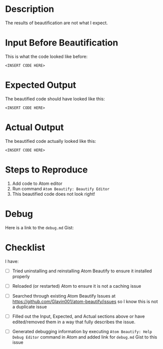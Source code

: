 # Description

The results of beautification are not what I expect.

# Input Before Beautification

This is what the code looked like before:

```
<INSERT CODE HERE>
```

# Expected Output

The beautified code should have looked like this:

```
<INSERT CODE HERE>
```

# Actual Output

The beautified code actually looked like this:

```
<INSERT CODE HERE>
```


# Steps to Reproduce

1. Add code to Atom editor
2. Run command `Atom Beautify: Beautify Editor`
3. This beautified code does not look right!

# Debug

Here is a link to the `debug.md` Gist: <INSERT GIST HERE>

# Checklist

I have:
- [ ] Tried uninstalling and reinstalling Atom Beautify to ensure it installed properly
- [ ] Reloaded (or restarted) Atom to ensure it is not a caching issue
- [ ] Searched through existing Atom Beautify Issues at https://github.com/Glavin001/atom-beautify/issues
so I know this is not a duplicate issue
- [ ] Filled out the Input, Expected, and Actual sections above or have edited/removed them in a way that fully describes the issue.
- [ ] Generated debugging information by executing `Atom Beautify: Help Debug Editor` command in Atom and added link for `debug.md` Gist to this issue

